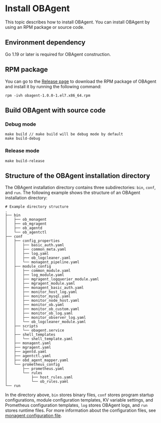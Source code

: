 # Install OBAgent

This topic describes how to install OBAgent. You can install OBAgent by using an RPM package or source code.

## Environment dependency

Go 1.19 or later is required for OBAgent construction.

## RPM package

You can go to the [Release page](https://mirrors.aliyun.com/oceanbase/community/stable/el/7/x86_64/) to download the RPM package of OBAgent and install it by running the following command:

```shell
rpm -ivh obagent-1.0.0-1.el7.x86_64.rpm
```

## Build OBAgent with source code

### Debug mode

```shell
make build // make build will be debug mode by default
make build-debug
```

### Release mode

```shell
make build-release
```

## Structure of the OBAgent installation directory

The OBAgent installation directory contains three subdirectories: `bin`, `conf`, and `run`. The following example shows the structure of an OBAgent installation directory:

```shell
# Example directory structure
.
├── bin
│   ├── ob_monagent
│   ├── ob_mgragent
│   ├── ob_agentd
│   └── ob_agentctl
├── conf
│   ├── config_properties
│   │   ├── basic_auth.yaml
│   │   ├── common_meta.yaml
│   │   ├── log.yaml
│   │   ├── ob_logcleaner.yaml
│   │   └── monagent_pipeline.yaml
│   ├── module_config
│   │   ├── common_module.yaml
│   │   ├── log_module.yaml
│   │   ├── mgragent_logquerier_module.yaml
│   │   ├── mgragent_module.yaml
│   │   ├── monagent_basic_auth.yaml
│   │   ├── monitor_host_log.yaml
│   │   ├── monitor_mysql.yaml
│   │   ├── monitor_node_host.yaml
│   │   ├── monitor_ob.yaml
│   │   ├── monitor_ob_custom.yaml
│   │   ├── monitor_ob_log.yaml
│   │   ├── monitor_observer_log.yaml
│   │   └── ob_logcleaner_module.yaml
│   ├── scripts
│   │   └── obagent.service
│   ├── shell_templates
│   │   └── shell_template.yaml
│   ├── monagent.yaml
│   ├── mgragent.yaml
│   ├── agentd.yaml
│   ├── agentctl.yaml
│   ├── obd_agent_mapper.yaml
│   └── prometheus_config
│       ├── prometheus.yaml
│       └── rules
│           ├── host_rules.yaml
│           └── ob_rules.yaml
└── run
```

In the directory above, `bin` stores binary files, `conf` stores program startup configurations, module configuration templates, KV variable settings, and Prometheus configuration templates, `log` stores OBAgent logs, and `run` stores runtime files. For more information about the configuration files, see [monagent configuration file](../200.configuration-reference/200.monagent-configuration-file.md).
